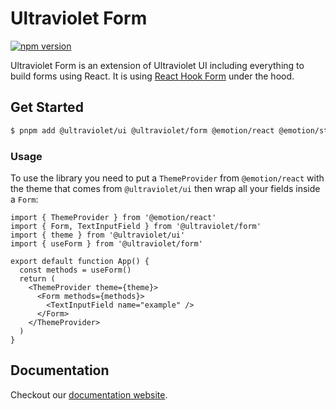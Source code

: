 # Ultraviolet Form

[![npm version](https://badge.fury.io/js/%40ultraviolet%2Fform.svg)](https://badge.fury.io/js/%40ultraviolet%2Fform)

Ultraviolet Form is an extension of Ultraviolet UI including everything to build forms using React.
It is using [React Hook Form](https://react-hook-form.com/) under the hood.

## Get Started

```sh
$ pnpm add @ultraviolet/ui @ultraviolet/form @emotion/react @emotion/styled
```

### Usage

To use the library you need to put a `ThemeProvider` from `@emotion/react` with the theme that comes from `@ultraviolet/ui` then wrap all your fields inside a `Form`:

```tsx
import { ThemeProvider } from '@emotion/react'
import { Form, TextInputField } from '@ultraviolet/form'
import { theme } from '@ultraviolet/ui'
import { useForm } from '@ultraviolet/form'

export default function App() {
  const methods = useForm()
  return (
    <ThemeProvider theme={theme}>
      <Form methods={methods}>
        <TextInputField name="example" />
      </Form>
    </ThemeProvider>
  )
}
```

## Documentation

Checkout our [documentation website](https://storybook.ultraviolet.scaleway.com/).
